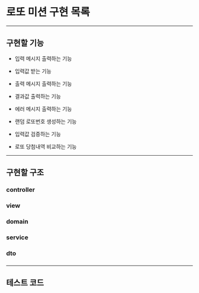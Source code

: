 # 로또 미션 구현 목록

---

## 구현할 기능
- 입력 메시지 출력하는 기능
- 입력값 받는 기능
- 출력 메시지 출력하는 기능
- 결과값 출력하는 기능
- 에러 메시지 출력하는 기능


- 랜덤 로또번호 생성하는 기능
- 입력값 검증하는 기능 
- 로또 당첨내역 비교하는 기능

---
## 구현할 구조


### controller

### view

### domain

### service

### dto

### 

---
## 테스트 코드 
